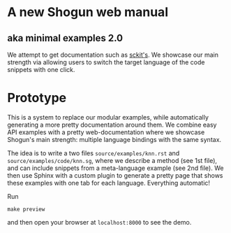 # A new Shogun web manual
## aka minimal examples 2.0

We attempt to get documentation such as [sckit's](http://scikit-learn.org/stable/user_guide.html).
We showcase our main strength via allowing users to switch the target language of the code snippets with one click.


# Prototype

This is a system to replace our modular examples, while automatically generating a more pretty documentation around them.
We combine easy API examples with a pretty web-documentation where we showcase Shogun's main strength: multiple language bindings with the same syntax.

The idea is to write a two files ```source/examples/knn.rst``` and ```source/examples/code/knn.sg```, where we describe a method (see 1st file), and can include snippets from a meta-language example (see 2nd file). We then use Sphinx with a custom plugin to generate a pretty page that shows these examples with one tab for each language. Everything automatic!

Run

```
make preview
```

and then open your browser at ```localhost:8000``` to see the demo.
